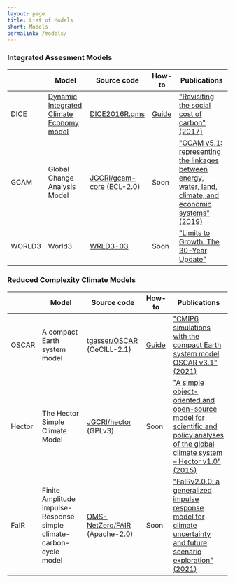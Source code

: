 ```yaml
---
layout: page
title: List of Models
short: Models
permalink: /models/
---
```


<a name="iams" />

### Integrated Assesment Models

|        | Model                                              | Source code                                                  | How-to                | Publications                                                 |
| ------ | -------------------------------------------------- | ------------------------------------------------------------ | --------------------- | ------------------------------------------------------------ |
| DICE   | [Dynamic Integrated Climate Economy model](./DICE) | [DICE2016R.gms](http://www.econ.yale.edu/~nordhaus/homepage/homepage/DICE2016R-091916ap.gms) | [Guide](/guides/dice) | ["Revisiting the social cost of carbon" (2017)](https://www.pnas.org/doi/abs/10.1073/pnas.1609244114) |
| GCAM   | Global Change Analysis Model                       | [JGCRI/gcam-core](https://github.com/JGCRI/gcam-core) (ECL-2.0) | Soon                  | ["GCAM v5.1: representing the linkages between energy, water, land, climate, and economic systems" (2019)](https://gmd.copernicus.org/articles/12/677/2019/) |
| WORLD3 | World3                                             | [WRLD3-03](https://gitlab.inria.fr/squinito/world3-03_python/-/tree/master/models/WRLD3-03) | Soon                  | ["Limits to Growth: The 30-Year Update"](https://www.amazon.com/gp/product/193149858X/) |

<a name="rcms" />

### Reduced Complexity Climate Models

|        | Model                                                        | Source code                                                  | How-to                 | Publications                                                 |
| ------ | ------------------------------------------------------------ | ------------------------------------------------------------ | ---------------------- | ------------------------------------------------------------ |
| OSCAR  | A compact Earth system model                                 | [tgasser/OSCAR](https://github.com/tgasser/OSCAR) (CeCILL-2.1) | [Guide](/guides/OSCAR) | ["CMIP6 simulations with the compact Earth system model OSCAR v3.1" (2021)](https://gmd.copernicus.org/preprints/gmd-2021-412/) |
| Hector | The Hector Simple Climate Model                              | [JGCRI/hector](https://github.com/JGCRI/hector) (GPLv3)      | Soon                   | ["A simple object-oriented and open-source model for scientific and policy analyses of the global climate system – Hector v1.0" (2015)](https://gmd.copernicus.org/articles/8/939/2015/gmd-8-939-2015.html) |
| FaIR   | Finite Amplitude Impulse-Response simple climate-carbon-cycle model | [OMS-NetZero/FAIR](https://github.com/OMS-NetZero/FAIR) (Apache-2.0) | Soon                   | ["FaIRv2.0.0: a generalized impulse response model for climate uncertainty and future scenario exploration" (2021)](https://gmd.copernicus.org/articles/14/3007/2021/) |


